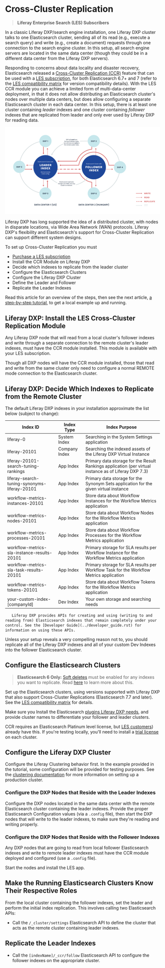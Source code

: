 # Cross-Cluster Replication

> **Liferay Enterprise Search (LES) Subscribers**

In a classic Liferay DXP/search engine installation, one Liferay DXP cluster talks to one Elasticsearch cluster, sending all of its read (e.g., execute a search query) and write (e.g., create a document) requests through one connection to the search engine cluster. In this setup, all search engine servers are located in the same data center (though they could be in a different data center from the Liferay DXP servers).

Responding to concerns about data locality and disaster recovery, Elasticsearch released a [Cross-Cluster Replication (CCR)](https://www.elastic.co/guide/en/elasticsearch/reference/current/xpack-ccr.html) feature that can be used with a [LES subscription](https://www.liferay.com/products/dxp/enterprise-search), for both Elasticsearch 6.7+ and 7 (refer to the [LES compatibility matrix](https://www.liferay.com/compatibility-matrix/liferay-enterprise-search) for version compatibility details). With the LES CCR module you can achieve a limited form of multi-data-center deployment, in that it does not allow distributing an Elasticsearch cluster's nodes over multiple data centers, but does allow configuring a separate Elasticsearch cluster in each data center. In this setup, there is at least one cluster containing _leader_ indexes and one cluster containing _follower_ indexes that are replicated from leader and only ever used by Liferay DXP for reading data.

![With Cross-Cluster Replication, disparate data centers can hold synchronized Elasticsearch CLusters with Liferay DXP indexes.](./cross-cluster-replication/images/01.png)


Liferay DXP has long supported the idea of a distributed cluster, with nodes in disparate locations, via Wide Area Network (WAN) protocols. Liferay DXP's flexibility and Elasticsearch's support for Cross-Cluster Replication can support different system designs.

To set up Cross-Cluster Replication you must

- [Purchase a LES subscription](https://www.liferay.com/products/dxp/enterprise-search)
- Install the CCR Module on Liferay DXP
- Decide which indexes to replicate from the leader cluster
- Configure the Elasticsearch Clusters
- Configure the Liferay DXP Cluster
- Define the Leader and Follower
- Replicate the Leader Indexes

Read this article for an overview of the steps, then see the next article, [a step-by-step tutorial](./configuring-cross-cluster-replication.md), to get a local example up and running.

## Liferay DXP: Install the LES Cross-Cluster Replication Module

<!-- Does a docker container constitute a single node in a cluster? if so we'll need to instruct to use the mp app in control panel to install the ccr module into each dxp node that will use a read-only connection to the follower cluster. -->

Any Liferay DXP node that will read from a local cluster's follower indexes and write through a separate connection to the remote cluster's leader indexes, must have the CCR module installed. This module is available with your LES subscription.

Though all DXP nodes will have the CCR module installed, those that read and write from the same cluster only need to configure a normal REMOTE mode connection to the Elasticsearch cluster.

##  Liferay DXP: Decide Which Indexes to Replicate from the Remote Cluster

The default Liferay DXP indexes in your installation approximate the list below (subject to change):
<!-- This table is probably good info to include somewhere more central, not just in CCR docs -->

| Index ID                                      | Index Type    | Index Purpose |
| --------------------------------------------- | ------------- | ------------- |
| liferay-0                                     | System Index  | Searching in the System Settings application |
| liferay-20101                                 | Company Index | Searching the indexed assets of the Liferay DXP Virtual Instance |
| liferay-20101-search-tuning-rankings          | App Index     | Primary data storage for the Result Rankings application (per virtual instance as of Liferay DXP 7.3) |
| liferay-search-tuning-synonyms-liferay-20101  | App Index     | Primary data storage for the Synonym Sets application for the given virtual instance |
| workflow-metrics-instances-20101              | App Index     | Store data about Workflow Instances for the Workflow Metrics application |
| workflow-metrics-nodes-20101                  | App Index     | Store data about Workflow Nodes for the Workflow Metrics application |
| workflow-metrics-processes-20101              | App Index     | Store data about Workflow Processes for the Workflow Metrics application |
| workflow-metrics-sla-instance-results-20101   | App Index     | Primary storage for SLA results per Workflow Instance for the Workflow Metrics application |
| workflow-metrics-sla-task-results-20101       | App Index     | Primary storage for SLA results per Workflow Task for the Workflow Metrics application |
| workflow-metrics-tokens-20101                 | App Index     | Store data about Workflow Tokens for the Workflow Metrics application |
| your-custom-index-[companyId]                 | Dev Index     | Your own storage and searching needs |

```note::
   Liferay DXP provides APIs for creating and using (writing to and reading from) Elasticsearch indexes that remain completely under your control. See the [Developer Guide](../developer_guide.rst) for information on using these APIs.
```

Unless your setup reveals a very compelling reason not to, you should replicate all of the Liferay DXP indexes and all of your custom Dev Indexes into the follower Elasticsearch cluster. 

## Configure the Elasticsearch Clusters

> **Elasticsearch 6 Only:** [Soft deletes](https://www.elastic.co/guide/en/elasticsearch/reference/6.7/ccr-requirements.html) must be enabled for any indexes you want to replicate. Read [here](./configuring-ccr-enabling-soft-deletes-on-elasticsearch-6.md) to learn more about this.

Set up the Elasticsearch clusters, using versions supported with Liferay DXP that also support Cross-Cluster Replications (Elasticsearch 7.7 and later). See the [LES compatibility matrix](https://help.liferay.com/hc/en-us/articles/360016511651-Liferay-Enterprise-Search-Compatibility-Matrix) for details.

Make sure you Install the Elasticsearch [plugins Liferay DXP needs](../installation/installing-elasticsearch.md), and provide cluster names to differentiate your follower and leader clusters.

CCR requires an Elasticsearch Platinum level license, but [LES customers](./introduction-to-les.md)) already have this. If you're testing locally, you'll need to install a [trial license](https://www.elastic.co/guide/en/elasticsearch/reference/7.x/start-trial.html) on each cluster.

## Configure the Liferay DXP Cluster 

Configure the Liferay Clustering behavior first. In the example provided in the tutorial, some configuration will be provided for testing purposes. See the [clustering documentation](../../installation-and-upgrades/setting-up-liferay-dxp/configuring-clustering-for-high-availability/01-introduction-to-clustering-liferay-dxp.md) for more information on setting up a production cluster.

### Configure the DXP Nodes that Reside with the Leader Indexes

Configure the DXP nodes located in the same data center with the remote Elasticsearch cluster containing the leader indexes. Provide the proper Elasticsearch Configuration values (via a `.config` file), then start the DXP nodes that will write to the leader indexes, to make sure they're reading and writing properly.

### Configure the DXP Nodes that Reside with the Follower Indexes

Any DXP nodes that are going to read from local follower Elasticsearch indexes and write to remote leader indexes must have the CCR module deployed and configured (use a `.config` file).

Start the nodes and install the LES app.

## Make the Running Elasticsearch Clusters Know Their Respective Roles

From the local cluster containing the follower indexes, set the leader and perform the initial index replication. This involves calling two Elasticsearch APIs:

- Call the `/_cluster/settings` Elasticsearch API to define the cluster that acts as the remote cluster containing leader indexes.

## Replicate the Leader Indexes

- Call the `[indexName]/_ccr/follow` Elasticsearch API to configure the follower indexes on the appropriate cluster.

